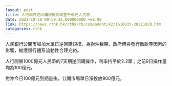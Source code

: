 ```yaml
---
layout: post
title: 人行單日逆回購規模加碼至千億元人民幣
date: 2021-10-20 09:59:42.000000000 +08:00
link: https://news.rthk.hk/rthk/ch/component/k2/1616033-20211020.htm
categories: rthk
---
```


人民銀行公開市場加大單日逆回購規模，為對沖稅期、政府債券發行繳款等因素的影響，維護銀行體系流動性合理充裕。

人行開展1000億元人民幣的7天期逆回購操作，利率持平於2.2厘；之前9日操作量均為100億元。

對沖今日100億元到期量後，公開市場單日淨投放900億元。
